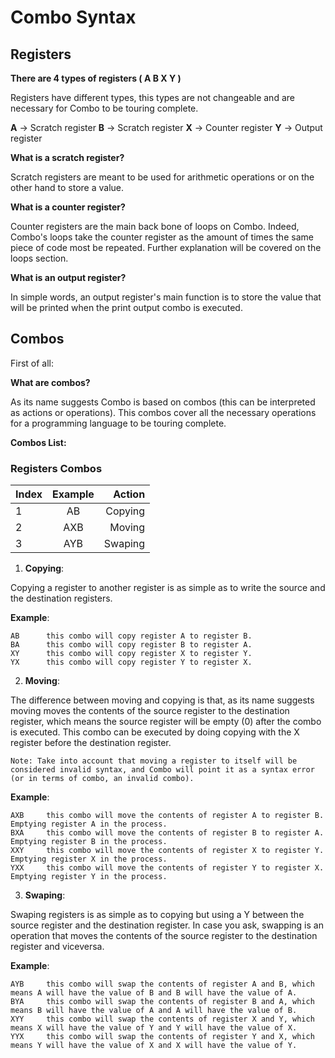# Combo Syntax

## Registers

**There are 4 types of registers ( A B X Y )**

Registers have different types, this types are not changeable and are necessary for Combo to be touring complete.

**A** -> Scratch register
**B** -> Scratch register
**X** -> Counter register
**Y** -> Output  register

**What is a scratch register?**

Scratch registers are meant to be used for arithmetic operations or on the other hand to store a value.

**What is a counter register?**

Counter registers are the main back bone of loops on Combo. Indeed, Combo's loops take the counter register as the amount of times the same piece of code most be repeated. Further explanation will be covered on the loops section.

**What is an output register?**

In simple words, an output register's main function is to store the value that will be printed when the print output combo is executed.


## Combos

First of all:

**What are combos?**

As its name suggests Combo is based on combos (this can be interpreted as actions or operations). This combos cover all the necessary operations for a programming language to be touring complete.

**Combos List:**

### Registers Combos

| Index  | Example     | Action   |
| :----- | :---------: | -------: |
| 1		 | 	AB	       | Copying  |
| 2		 |	AXB	       | Moving   |
| 3		 |	AYB	       | Swaping  |




1. **Copying**:

Copying a register to another register is as simple as to write the source and the destination registers.

**Example**:

    AB      this combo will copy register A to register B.
    BA      this combo will copy register B to register A.
    XY      this combo will copy register X to register Y.
    YX      this combo will copy register Y to register X.

2. **Moving**:

The difference between moving and copying is that, as its name suggests moving moves the contents of the source register to the destination register, which means the source register will be empty (0) after the combo is executed. This combo can be executed by doing copying with the X register before the destination register.

    Note: Take into account that moving a register to itself will be considered invalid syntax, and Combo will point it as a syntax error (or in terms of combo, an invalid combo).

**Example**:

    AXB     this combo will move the contents of register A to register B. Emptying register A in the process.
    BXA     this combo will move the contents of register B to register A. Emptying register B in the process.
    XXY     this combo will move the contents of register X to register Y. Emptying register X in the process.
    YXX     this combo will move the contents of register Y to register X. Emptying register Y in the process.

3. **Swaping**:

Swaping registers is as simple as to copying but using a Y between the source register and the destination register. In case you ask, swapping is an operation that moves the contents of the source register to the destination register and viceversa.

**Example**:

    AYB     this combo will swap the contents of register A and B, which means A will have the value of B and B will have the value of A.
    BYA     this combo will swap the contents of register B and A, which means B will have the value of A and A will have the value of B.
    XYY     this combo will swap the contents of register X and Y, which means X will have the value of Y and Y will have the value of X.
    YYX     this combo will swap the contents of register Y and X, which means Y will have the value of X and X will have the value of Y.

